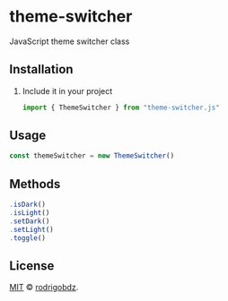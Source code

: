# theme-switcher
JavaScript theme switcher class


## Installation

1. Include it in your project

   ```js
   import { ThemeSwitcher } from "theme-switcher.js" 
   ```

## Usage

   ```js
   const themeSwitcher = new ThemeSwitcher()
   ```

## Methods

   ```ts
   .isDark()
   .isLight()
   .setDark()
   .setLight()
   .toggle()
   ```


## License

[MIT](LICENSE) © [rodrigobdz](https://github.com/rodrigobdz).
